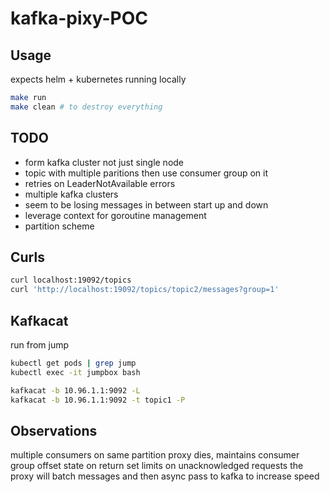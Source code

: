 # kafka-pixy-POC

## Usage

expects helm + kubernetes running locally

```bash
make run
make clean # to destroy everything
```

## TODO

* form kafka cluster not just single node
* topic with multiple paritions then use consumer group on it
* retries on LeaderNotAvailable errors
* multiple kafka clusters
* seem to be losing messages in between start up and down
* leverage context for goroutine management
* partition scheme

## Curls

```bash
curl localhost:19092/topics
curl 'http://localhost:19092/topics/topic2/messages?group=1'
```

## Kafkacat

run from jump

```bash
kubectl get pods | grep jump
kubectl exec -it jumpbox bash

kafkacat -b 10.96.1.1:9092 -L
kafkacat -b 10.96.1.1:9092 -t topic1 -P
```

## Observations

multiple consumers on same partition
proxy dies, maintains consumer group offset state on return
set limits on unacknowledged requests
the proxy will batch messages and then async pass to kafka to increase speed